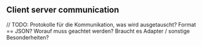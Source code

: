 ## Client server communication

// TODO: Protokolle für die Kommunikation, was wird ausgetauscht? Format == JSON? Worauf muss geachtet werden? Braucht es Adapter / sonstige Besonderheiten?

